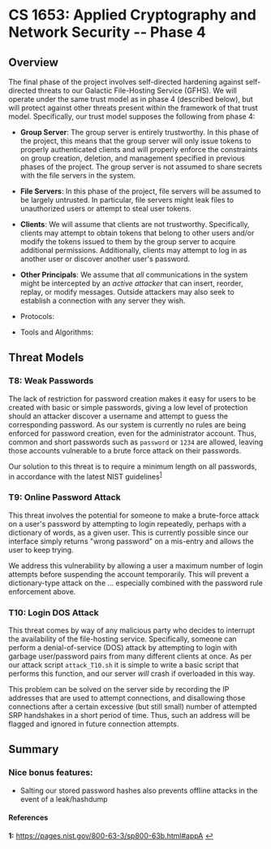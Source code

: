 # CS 1653: Applied Cryptography and Network Security -- Phase 4 #
## Overview ##
The final phase of the project involves self-directed hardening against self-directed threats to our Galactic File-Hosting Service (GFHS). We will operate under the same trust model as in phase 4 (described below), but will protect against other threats present within the framework of that trust model. Specifically, our trust model supposes the following from phase 4:  

-   **Group Server**: The group server is entirely trustworthy. In this phase of the project, this means that the group server will only issue tokens to properly authenticated clients and will properly enforce the constraints on group creation, deletion, and management specified in previous phases of the project. The group server is not assumed to share secrets with the file servers in the system.  

-   **File Servers**: In this phase of the project, file servers will be assumed to be largely untrusted. In particular, file servers might leak files to unauthorized users or attempt to steal user tokens.  

-   **Clients**: We will assume that clients are not trustworthy. Specifically, clients may attempt to obtain tokens that belong to other users and/or modify the tokens issued to them by the group server to acquire additional permissions. Additionally, clients may attempt to log in as another user or discover another user's password.  

-   **Other Principals**: We assume that *all* communications in the system might be intercepted by an *active attacker* that can insert, reorder, replay, or modify messages. Outside attackers may also seek to establish a connection with any server they wish.  


*   Protocols:  

*   Tools and Algorithms:  


## Threat Models ##
### T8: Weak Passwords ###
The lack of restriction for password creation makes it easy for users to be created with basic or simple passwords, giving a low level of protection should an attacker discover a username and attempt to guess the corresponding password. As our system is currently no rules are being enforced for password creation, even for the administrator account. Thus, common and short passwords such as `password` or `1234` are allowed, leaving those accounts vulnerable to a brute force attack on their passwords.

Our solution to this threat is to require a minimum length on all passwords, in accordance with the latest NIST guidelines<sup id="a1">[1](#f1)</sup>


### T9: Online Password Attack ###
This threat involves the potential for someone to make a brute-force attack on a user's password by attempting to login repeatedly, perhaps with a dictionary of words, as a given user. This is currently possible since our interface simply returns "wrong password" on a mis-entry and allows the user to keep trying.

We address this vulnerability by allowing a user a maximum number of login attempts before suspending the account temporarily. This will prevent a dictionary-type attack on the ... especially combined with the password rule enforcement above.

### T10: Login DOS Attack ###
This threat comes by way of any malicious party who decides to interrupt the availability of the file-hosting service. Specifically, someone can perform a denial-of-service (DOS) attack by attempting to login with garbage user/password pairs from many different clients at once. As per our attack script `attack_T10.sh` it is simple to write a basic script that performs this function, and our server *will* crash if overloaded in this way.  

This problem can be solved on the server side by recording the IP addresses that are used to attempt connections, and disallowing those connections after a certain excessive (but still small) number of attempted SRP handshakes in a short period of time. Thus, such an address will be flagged and ignored in future connection attempts.


## Summary ##


### Nice bonus features: ###
-   Salting our stored password hashes also prevents offline attacks in the event of a leak/hashdump

#### References ####
<b id="f1">1:</b> <https://pages.nist.gov/800-63-3/sp800-63b.html#appA> [↩](#a1)
